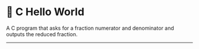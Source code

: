 # 📐  C Hello World

A C program that asks for a fraction numerator and denominator and outputs the reduced fraction.

---


